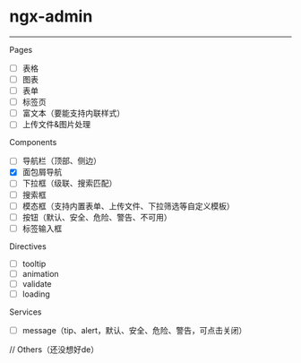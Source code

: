 # ngx-admin
---
Pages
- [ ] 表格
- [ ] 图表
- [ ] 表单
- [ ] 标签页
- [ ] 富文本（要能支持内联样式）
- [ ] 上传文件&图片处理

Components
- [ ] 导航栏（顶部、侧边）
- [x] 面包屑导航
- [ ] 下拉框（级联、搜索匹配）
- [ ] 搜索框
- [ ] 模态框（支持内置表单、上传文件、下拉筛选等自定义模板）
- [ ] 按钮（默认、安全、危险、警告、不可用）
- [ ] 标签输入框

Directives
- [ ] tooltip
- [ ] animation
- [ ] validate
- [ ] loading

Services
- [ ] message（tip、alert，默认、安全、危险、警告，可点击关闭）

// Others（还没想好de）
